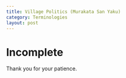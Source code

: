 ```yaml
---
title: Village Politics (Murakata San Yaku)
category: Terminologies
layout: post
---
```


# Incomplete

Thank you for your patience. 